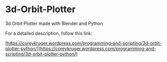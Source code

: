 3d-Orbit-Plotter
================

3d Orbit Plotter made with Blender and Python

For a detailed description, follow this link:

[https://coreykruger.wordpress.com/programming-and-scripting/3d-orbit-plotter-python/](https://coreykruger.wordpress.com/programming-and-scripting/3d-orbit-plotter-python/)

